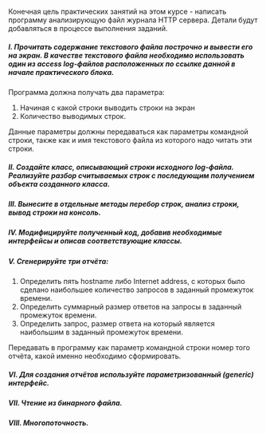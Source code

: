 Конечная цель практических занятий на этом курсе - написать программу анализирующую файл журнала HTTP сервера. Детали будут добавляться в процессе выполнения заданий.

##### I. Прочитать содержание текстового файла построчно и вывести его на экран. В качестве текстового файла необходимо использовать один из access log-файлов расположенных по ссылке данной в начале практического блока.

Программа должна получать два параметра:

1. Начиная с какой строки выводить строки на экран
2. Количество выводимых строк.

Данные параметры должны передаваться как параметры командной строки, также как и имя текстового файла из которого надо читать эти строки.

##### II. Создайте класс, описывающий строки исходного log-файла. Реализуйте разбор считываемых строк с последующим получением объекта созданного класса.

##### III. Вынесите в отдельные методы перебор строк, анализ строки, вывод строки на консоль.

##### IV. Модифицируйте полученный код, добавив необходимые интерфейсы и описав соответствующие классы.

##### V. Сгенерируйте три отчёта:

1. Определить пять hostname либо Internet address, с которых было сделано наибольшее количество запросов в заданный промежуток времени.
2. Определить суммарный размер ответов на запросы в заданный промежуток времени.
3. Определить запрос, размер ответа на который является наибольшим в заданный промежуток времени.

Передавать в программу как параметр командной строки номер того отчёта, какой именно необходимо сформировать.

##### VI. Для создания отчётов используйте параметризованный (generic) интерфейс.

##### VII. Чтение из бинарного файла.

##### VIII. Многопоточность.
